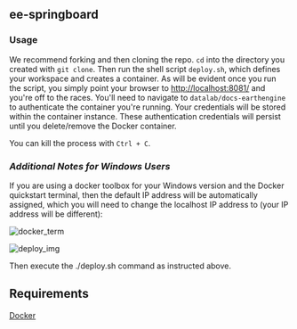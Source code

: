 ## ee-springboard

### Usage
We recommend forking and then cloning the repo. `cd` into the directory you created with `git clone`. Then run the shell script `deploy.sh`, which defines your workspace and creates a container. As will be evident once you run the script, you simply point your browser to <http://localhost:8081/> and you're off to the races. You'll need to navigate to `datalab/docs-earthengine` to authenticate the container you're running. Your credentials will be stored within the container instance. These authentication credentials will persist until you delete/remove the Docker container.

You can kill the process with `Ctrl + C`.

### _Additional Notes for Windows Users_
If you are using a docker toolbox for your Windows version and the Docker quickstart terminal, then the default IP address will be automatically assigned, which you will need to change the localhost IP address to (your IP address will be different): 

![docker_term](https://gitlab.com/lzachmann/ee-springboard/raw/master/assets/docker_qs_terminal.png) 

![deploy_img](https://gitlab.com/lzachmann/ee-springboard/raw/master/assets/deploy_img.png)

Then execute the ./deploy.sh command as instructed above. 

## Requirements
[Docker](https://www.docker.com/community-edition)
